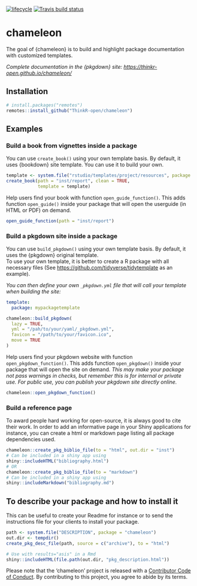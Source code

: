 
<!-- badges: start -->

[![lifecycle](https://img.shields.io/badge/lifecycle-experimental-orange.svg)](https://www.tidyverse.org/lifecycle/#experimental)
[![Travis build
status](https://travis-ci.org/ThinkR-open/chameleon.svg?branch=master)](https://travis-ci.org/ThinkR-open/chameleon)
<!-- badges: end -->

<!-- README.md is generated from README.Rmd. Please edit that file -->

# chameleon

The goal of {chameleon} is to build and highlight package documentation
with customized templates.

*Complete documentation in the {pkgdown} site:
<https://thinkr-open.github.io/chameleon/>*

## Installation

``` r
# install.packages("remotes")
remotes::install_github("ThinkR-open/chameleon")
```

## Examples

### Build a book from vignettes inside a package

You can use `create_book()` using your own template basis. By default,
it uses {bookdown} site template. You can use it to build your
own.

``` r
template <- system.file("rstudio/templates/project/resources", package = "bookdown")
create_book(path = "inst/report", clean = TRUE,
            template = template)
```

Help users find your book with function `open_guide_function()`. This
adds function `open_guide()` inside your package that will open the
userguide (in HTML or PDF) on demand.

``` r
open_guide_function(path = "inst/report")
```

### Build a pkgdown site inside a package

You can use `build_pkgdown()` using your own template basis. By default,
it uses the {pkgdown} original template.  
To use your own template, it is better to create a R package with all
necessary files (See <https://github.com/tidyverse/tidytemplate> as an
example).

*You can then define your own `_pkgdown.yml` file that will call your
template when building the site:*

``` yaml
template:
  package: mypackagetemplate
```

``` r
chameleon::build_pkgdown(
  lazy = TRUE,
  yml = "/pah/to/your/yaml/_pkgdown.yml",
  favicon = "/path/to/your/favicon.ico",
  move = TRUE
)
```

Help users find your pkgdown website with function
`open_pkgdown_function()`. This adds function `open_pkgdown()` inside
your package that will open the site on demand. *This may make your
package not pass warnings in checks, but remember this is for internal
or private use. For public use, you can publish your pkgdown site
directly online.*

``` r
chameleon::open_pkgdown_function()
```

### Build a reference page

To award people hard working for open-source, it is always good to cite
their work. In order to add an informative page in your Shiny
applications for instance, you can create a html or markdown page
listing all package dependencies used.

``` r
chameleon::create_pkg_biblio_file(to = "html", out.dir = "inst")
# Can be included in a shiny app using 
shiny::includeHTML("bibliography.html")
# OR
chameleon::create_pkg_biblio_file(to = "markdown")
# Can be included in a shiny app using 
shiny::includeMarkdown("bibliography.md")
```

## To describe your package and how to install it

This can be useful to create your Readme for instance or to send the
instructions file for your clients to install your package.

``` r
path <- system.file("DESCRIPTION", package = "chameleon")
out.dir <- tempdir()
create_pkg_desc_file(path, source = c("archive"), to = "html")
```

``` r
# Use with results="asis" in a Rmd
shiny::includeHTML(file.path(out.dir, "pkg_description.html"))
```

Please note that the ‘chameleon’ project is released with a [Contributor
Code of Conduct](CODE_OF_CONDUCT.md). By contributing to this project,
you agree to abide by its terms.
